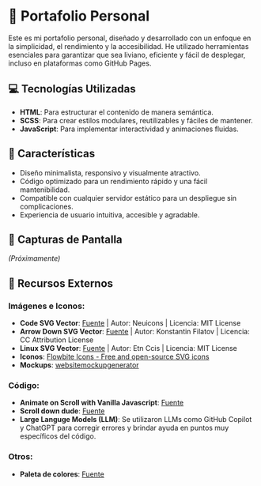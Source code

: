 # 💼 Portafolio Personal

Este es mi portafolio personal, diseñado y desarrollado con un enfoque en la simplicidad, el rendimiento y la accesibilidad. He utilizado herramientas esenciales para garantizar que sea liviano, eficiente y fácil de desplegar, incluso en plataformas como GitHub Pages.

## 💻 Tecnologías Utilizadas

- **HTML**: Para estructurar el contenido de manera semántica.
- **SCSS**: Para crear estilos modulares, reutilizables y fáciles de mantener.
- **JavaScript**: Para implementar interactividad y animaciones fluidas.

## 🔨 Características

- Diseño minimalista, responsivo y visualmente atractivo.
- Código optimizado para un rendimiento rápido y una fácil mantenibilidad.
- Compatible con cualquier servidor estático para un despliegue sin complicaciones.
- Experiencia de usuario intuitiva, accesible y agradable.

## 📸 Capturas de Pantalla

*(Próximamente)*

## 📝 Recursos Externos
### Imágenes e Iconos:
- **Code SVG Vector**: [Fuente](https://www.svgrepo.com/svg/487218/code) | Autor: Neuicons | Licencia: MIT License
- **Arrow Down SVG Vector**: [Fuente](https://www.svgrepo.com/svg/521469/arrow-down) | Autor: Konstantin Filatov | Licencia: CC Attribution License
- **Linux SVG Vector**: [Fuente](https://www.svgrepo.com/svg/503411/linux) | Autor: Etn Ccis | Licencia: MIT License
- **Iconos**: [Flowbite Icons - Free and open-source SVG icons](https://flowbite.com/icons/)
- **Mockups**: [websitemockupgenerator](https://websitemockupgenerator.com)

### Código:
- **Animate on Scroll with Vanilla Javascript**: [Fuente](https://codepen.io/Jemimaabu/pen/MWbqLZy)
- **Scroll down dude**: [Fuente](https://codepen.io/mikewagz/pen/PGXqOg)
- **Large Languge Models (LLM)**: Se utilizaron LLMs como GitHub Copilot y ChatGPT para corregir errores y brindar ayuda en puntos muy específicos del código.

### Otros:
- **Paleta de colores**: [Fuente](https://www.behance.net/gallery/153938039/Milray-Park)